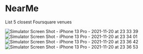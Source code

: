 # NearMe
List 5 closest Foursquare venues


![Simulator Screen Shot - iPhone 13 Pro - 2021-11-20 at 23 33 39](https://user-images.githubusercontent.com/9275883/142742826-b7c720eb-b6fc-4600-babc-a44f509ba189.png)
![Simulator Screen Shot - iPhone 13 Pro - 2021-11-20 at 23 34 01](https://user-images.githubusercontent.com/9275883/142742827-b152b2d4-1084-4558-aeda-f263df182e36.png)
![Simulator Screen Shot - iPhone 13 Pro - 2021-11-20 at 23 36 42](https://user-images.githubusercontent.com/9275883/142742828-66644c55-8329-42c8-a809-eb183bff3ad0.png)
![Simulator Screen Shot - iPhone 13 Pro - 2021-11-20 at 23 36 53](https://user-images.githubusercontent.com/9275883/142742831-3203fe5d-885a-4f12-afa7-903f326b662d.png)

